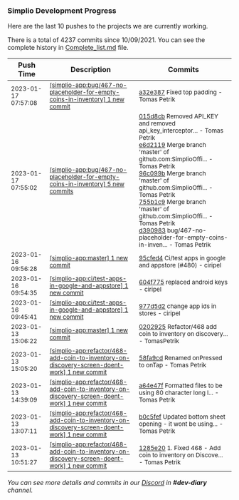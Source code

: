 
### Simplio Development Progress

Here are the last 10 pushes to the projects we are currently working.

There is a total of 4237 commits since 10/09/2021. You can see the complete history in
 [Complete_list.md](Complete_list.md) file.

| Push Time | Description | Commits |
| --- | --- | --- |
| <sub>2023-01-17 07:57:08</sub> | <sub>[[simplio-app:bug/467\-no\-placeholder\-for\-empty\-coins\-in\-inventory] 1 new commit](https://github.com/SimplioOfficial/simplio-app/commit/a32e3875926deb77d093343e7fe45d723411ff0d)</sub> | <sub>[a32e387](https://github.com/SimplioOfficial/simplio-app/commit/a32e3875926deb77d093343e7fe45d723411ff0d) Fixed top padding - Tomas Petrik</sub> |
| <sub>2023-01-17 07:55:02</sub> | <sub>[[simplio-app:bug/467\-no\-placeholder\-for\-empty\-coins\-in\-inventory] 5 new commits](https://github.com/SimplioOfficial/simplio-app/compare/015d8cbfd090^...d3909837f463)</sub> | <sub>[015d8cb](https://github.com/SimplioOfficial/simplio-app/commit/015d8cbfd09043749eb70deea569ec9254ab99a8) Removed API_KEY and removed api_key_interceptor... - Tomas Petrik<br>[e6d2119](https://github.com/SimplioOfficial/simplio-app/commit/e6d21199b0f0510ef1f3898673ef4f98dc07fa7a) Merge branch 'master' of github.com:SimplioOffi... - Tomas Petrik<br>[96c099b](https://github.com/SimplioOfficial/simplio-app/commit/96c099b7cf1752d7b35cb0afbb56c928b7ddb71b) Merge branch 'master' of github.com:SimplioOffi... - Tomas Petrik<br>[755b1c9](https://github.com/SimplioOfficial/simplio-app/commit/755b1c91fa6c5e28a9f6806a33a040366c3e4763) Merge branch 'master' of github.com:SimplioOffi... - Tomas Petrik<br>[d390983](https://github.com/SimplioOfficial/simplio-app/commit/d3909837f463d9fed959278f80cb1e1944d60ec5) bug/467-no-placeholder-for-empty-coins-in-inven... - Tomas Petrik</sub> |
| <sub>2023-01-16 09:56:28</sub> | <sub>[[simplio-app:master] 1 new commit](https://github.com/SimplioOfficial/simplio-app/commit/95cfed4a28b25ef15f6ecde2ddb0014bf98fb026)</sub> | <sub>[95cfed4](https://github.com/SimplioOfficial/simplio-app/commit/95cfed4a28b25ef15f6ecde2ddb0014bf98fb026) Ci/test apps in google and appstore (#480) - ciripel</sub> |
| <sub>2023-01-16 09:54:35</sub> | <sub>[[simplio-app:ci/test\-apps\-in\-google\-and\-appstore] 1 new commit](https://github.com/SimplioOfficial/simplio-app/commit/604f775bf792039e1861676c9d5639cad57b303d)</sub> | <sub>[604f775](https://github.com/SimplioOfficial/simplio-app/commit/604f775bf792039e1861676c9d5639cad57b303d) replaced android keys - ciripel</sub> |
| <sub>2023-01-16 09:45:41</sub> | <sub>[[simplio-app:ci/test\-apps\-in\-google\-and\-appstore] 1 new commit](https://github.com/SimplioOfficial/simplio-app/commit/977d5d20839ce63130b693887d2deae65c4ee9a3)</sub> | <sub>[977d5d2](https://github.com/SimplioOfficial/simplio-app/commit/977d5d20839ce63130b693887d2deae65c4ee9a3) change app ids in stores - ciripel</sub> |
| <sub>2023-01-13 15:06:22</sub> | <sub>[[simplio-app:master] 1 new commit](https://github.com/SimplioOfficial/simplio-app/commit/02029254dda2472f162cda07a2b7561ab5c2b737)</sub> | <sub>[0202925](https://github.com/SimplioOfficial/simplio-app/commit/02029254dda2472f162cda07a2b7561ab5c2b737) Refactor/468 add coin to inventory on discovery... - TomasPetrik</sub> |
| <sub>2023-01-13 15:05:20</sub> | <sub>[[simplio-app:refactor/468\-add\-coin\-to\-inventory\-on\-discovery\-screen\-doent\-work] 1 new commit](https://github.com/SimplioOfficial/simplio-app/commit/58fa9cd3d3d0dd250a73d7db0fb88c7958f9730b)</sub> | <sub>[58fa9cd](https://github.com/SimplioOfficial/simplio-app/commit/58fa9cd3d3d0dd250a73d7db0fb88c7958f9730b) Renamed onPressed to onTap - Tomas Petrik</sub> |
| <sub>2023-01-13 14:39:09</sub> | <sub>[[simplio-app:refactor/468\-add\-coin\-to\-inventory\-on\-discovery\-screen\-doent\-work] 1 new commit](https://github.com/SimplioOfficial/simplio-app/commit/a64e47f8c4b5ce8c3e48df2e1b1acd475603f08e)</sub> | <sub>[a64e47f](https://github.com/SimplioOfficial/simplio-app/commit/a64e47f8c4b5ce8c3e48df2e1b1acd475603f08e) Formatted files to be using 80 character long l... - Tomas Petrik</sub> |
| <sub>2023-01-13 13:07:11</sub> | <sub>[[simplio-app:refactor/468\-add\-coin\-to\-inventory\-on\-discovery\-screen\-doent\-work] 1 new commit](https://github.com/SimplioOfficial/simplio-app/commit/b0c5fef34584503f01a08b782997fd7e68e7137c)</sub> | <sub>[b0c5fef](https://github.com/SimplioOfficial/simplio-app/commit/b0c5fef34584503f01a08b782997fd7e68e7137c) Updated bottom sheet opening - it wont be using... - Tomas Petrik</sub> |
| <sub>2023-01-13 10:51:27</sub> | <sub>[[simplio-app:refactor/468\-add\-coin\-to\-inventory\-on\-discovery\-screen\-doent\-work] 1 new commit](https://github.com/SimplioOfficial/simplio-app/commit/1285e2009b629e033237b0acb1144ec0685a0005)</sub> | <sub>[1285e20](https://github.com/SimplioOfficial/simplio-app/commit/1285e2009b629e033237b0acb1144ec0685a0005) 1. Fixed 468 - Add coin to inventory on Discove... - Tomas Petrik</sub> |

_You can see more details and commits in our [Discord](https://discord.gg/aKhjuwZmdP) in **#dev-diary** channel._
